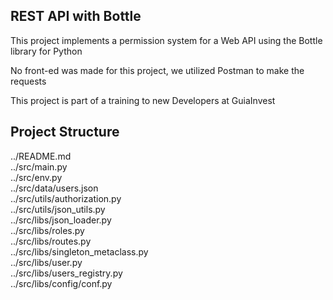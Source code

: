 ## REST API with Bottle

This project implements a permission system for a Web API using the Bottle library for Python

No front-ed was made for this project, we utilized Postman to make the requests

This project is part of a training to new Developers at GuiaInvest

## Project Structure

../README.md  
../src/main.py  
../src/env.py  
../src/data/users.json  
../src/utils/authorization.py  
../src/utils/json_utils.py  
../src/libs/json_loader.py  
../src/libs/roles.py  
../src/libs/routes.py  
../src/libs/singleton_metaclass.py  
../src/libs/user.py  
../src/libs/users_registry.py  
../src/libs/config/conf.py  
